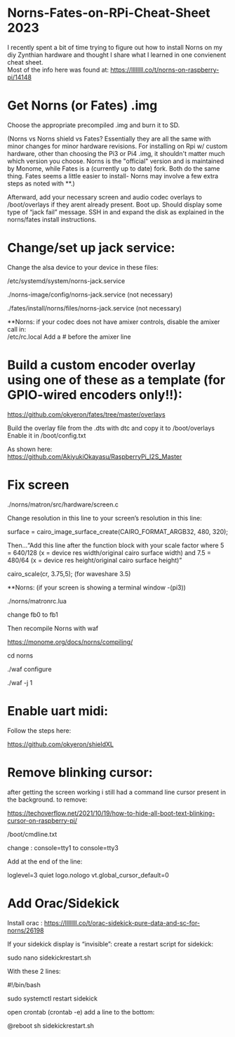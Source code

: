 # Norns-Fates-on-RPi-Cheat-Sheet  2023
I recently spent a bit of time trying to figure out how to install Norns on my diy Zynthian hardware and thought I share what I learned in one convienent cheat sheet.  
Most of the info here was found at:  https://llllllll.co/t/norns-on-raspberry-pi/14148

# Get Norns (or Fates) .img
Choose the appropriate precompiled .img and burn it  to SD.  

(Norns vs Norns shield vs Fates?  Essentially they are all the same with minor changes for minor hardware revisions.   For installing on Rpi w/ custom hardware, other than choosing the Pi3 or Pi4 .img, it shouldn't matter much which version you choose.  Norns is the "official" version and is maintained by Monome, while Fates is a (currently up to date) fork. Both do the same thing.  Fates seems a little easier to install- Norns may involve a few extra steps as noted with **.)

Afterward, add your necessary screen and audio codec overlays to /boot/overlays if they arent already present.
Boot up.   Should display  some type of “jack fail” message.  SSH in and expand the disk as explained in the norns/fates install instructions.

# Change/set up jack service:
Change the alsa device to your device in these files: 
 
 /etc/systemd/system/norns-jack.service
 
 ./norns-image/config/norns-jack.service    (not necessary)
 
./fates/install/norns/files/norns-jack.service   (not necessary)

**Norns: if your codec does not have amixer controls, disable the amixer call in:  
 /etc/rc.local
Add a # before the amixer line

# Build a custom encoder overlay using one of these as a template  (for GPIO-wired encoders only!!): 
https://github.com/okyeron/fates/tree/master/overlays

Build the overlay file from the .dts  with dtc  and copy it to /boot/overlays
Enable it in  /boot/config.txt

As shown here:  https://github.com/AkiyukiOkayasu/RaspberryPi_I2S_Master

# Fix screen 
./norns/matron/src/hardware/screen.c

Change resolution in this line to your screen’s resolution in this line:

surface = cairo_image_surface_create(CAIRO_FORMAT_ARGB32, 480, 320);

Then…“Add this line after the function block with your scale factor
where 5 = 640/128
(x = device res width/original cairo surface width)
and 7.5 = 480/64
(x = device res height/original cairo surface height)”

cairo_scale(cr, 3.75,5);     (for waveshare 3.5)

**Norns: (if your screen is showing a terminal window -(pi3))

./norns/matronrc.lua

change fb0 to fb1 

Then recompile Norns with waf
 
 https://monome.org/docs/norns/compiling/

cd norns

./waf configure

./waf -j 1

# Enable uart midi:
Follow the steps here:

https://github.com/okyeron/shieldXL

# Remove blinking cursor:
after getting the screen working i still had a command line cursor present in the background. 
to remove:

https://techoverflow.net/2021/10/19/how-to-hide-all-boot-text-blinking-cursor-on-raspberry-pi/

 /boot/cmdline.txt
 
change :  console=tty1 to console=tty3

Add at the end of the line:  

loglevel=3 quiet logo.nologo vt.global_cursor_default=0

# Add Orac/Sidekick
Install orac :   https://llllllll.co/t/orac-sidekick-pure-data-and-sc-for-norns/26198

If your sidekick display is “invisible”:
create a restart script  for sidekick:

sudo nano sidekickrestart.sh

With these 2 lines:

#!/bin/bash

sudo systemctl restart sidekick

open crontab (crontab -e)  add a line to the bottom:

@reboot sh sidekickrestart.sh


